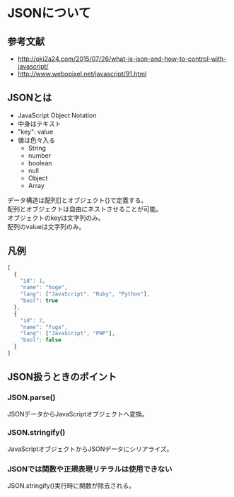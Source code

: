 # JSONについて
## 参考文献
- http://oki2a24.com/2015/07/26/what-is-json-and-how-to-control-with-javascript/
- http://www.webopixel.net/javascript/91.html

## JSONとは
- JavaScript Object Notation
- 中身はテキスト
- "key": value
- 値は色々入る
  - String
  - number
  - boolean
  - null
  - Object
  - Array

データ構造は配列[]とオブジェクト{}で定義する。  
配列とオブジェクトは自由にネストさせることが可能。  
オブジェクトのkeyは文字列のみ。  
配列のvalueは文字列のみ。  

## 凡例
```JavaScript
[
  {
    "id": 1,
    "name": "hoge",
    "lang": ["JavaScript", "Ruby", "Python"],
    "bool": true
  },
  {
    "id": 2,
    "name": "fuga",
    "lang": ["JavaScript", "PHP"],
    "bool": false
  }
]
```

## JSON扱うときのポイント
### JSON.parse()
JSONデータからJavaScriptオブジェクトへ変換。  

### JSON.stringify()
JavaScriptオブジェクトからJSONデータにシリアライズ。  

### JSONでは関数や正規表現リテラルは使用できない
JSON.stringify()実行時に関数が除去される。  
